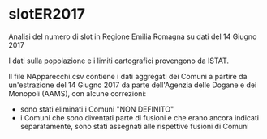 # slotER2017
Analisi del numero di slot in Regione Emilia Romagna su dati del 14 Giugno 2017

I dati sulla popolazione e i limiti cartografici provengono da ISTAT.

Il file NApparecchi.csv contiene i dati aggregati dei Comuni a partire da un'estrazione del 14 Giugno 2017 da parte
dell'Agenzia delle Dogane e dei Monopoli (AAMS), con alcune correzioni:
* sono stati eliminati i Comuni "NON DEFINITO"
* i Comuni che sono diventati parte di fusioni e che erano ancora indicati separatamente, sono stati assegnati alle
rispettive fusioni di Comuni
